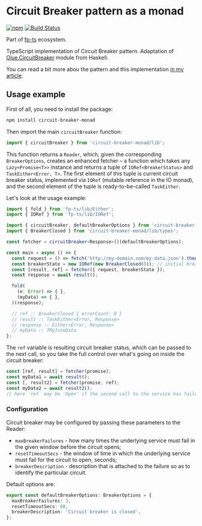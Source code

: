 # Circuit Breaker pattern as a monad

[![npm](https://img.shields.io/npm/v/circuit-breaker-monad.svg)](https://www.npmjs.com/package/circuit-breaker-monad)
[![Build Status](https://travis-ci.org/YBogomolov/circuit-breaker-monad.svg?branch=master)](https://travis-ci.org/YBogomolov/circuit-breaker-monad)

Part of [fp-ts](https://github.com/gcanti/fp-ts) ecosystem.

TypeScript implementation of Circuit Breaker pattern. Adaptation of [Glue.CircuitBreaker](https://hackage.haskell.org/package/glue-core-0.4.2/docs/Glue-CircuitBreaker.html) module from Haskell.

You can read a bit more abou the pattern and this implementation [in my article](https://medium.com/@yuriybogomolov/circuit-breaker-in-a-functional-world-9c555c8e9527).

## Usage example

First of all, you need to install the package:

```sh
npm install circuit-breaker-monad
```

Then import the main `circuitBreaker` function:

```ts
import { circuitBreaker } from 'circuit-breaker-monad/lib';
```

This function returns a `Reader`, which, given the corresponding `BreakerOptions`, creates an enhanced fetcher – a function which takes any `Lazy<Promise<T>>` instance and returns a tuple of `IORef<BreakerStatus>` and `TaskEither<Error, T>`. The first element of this tuple is current circuit breaker status, implemented via `IORef` (mutable reference in the IO monad), and the second element of the tuple is ready-to-be-called `TaskEither`.

Let's look at the usage example:

```ts
import { fold } from 'fp-ts/lib/Either';
import { IORef } from 'fp-ts/lib/IORef';

import { circuitBreaker, defaultBreakerOptions } from 'circuit-breaker-monad/lib';
import { BreakerClosed } from 'circuit-breaker-monad/lib/types';

const fetcher = circuitBreaker<Response>()(defaultBreakerOptions);

const main = async () => {
  const request = () => fetch('http://my-domain.com/my-data.json').then((res) => res.json());
  const breakerState = new IORef(new BreakerClosed(0)); // initial breaker state
  const [result, ref] = fetcher({ request, breakerState });
  const response = await result();

  fold(
    (e: Error) => { },
    (myData) => { },
  )(response);

  // ref :: BreakerClosed { errorCount: 0 }
  // result :: TaskEither<Error, Response>
  // response :: Either<Error, Response>
  // myData :: TMyJsonData
};
```

The `ref` variable is resulting circuit breaker status, which can be passed to the next call, so you take the full control over what's going on inside the circuit breaker:

```ts
const [ref, result] = fetcher(promise);
const myData1 = await result();
const [, result2] = fetcher(promise, ref);
const myData2 = await result2();
// here `ref` may be 'Open' if the second call to the service has failed
```

### Configuration

Circuit breaker may be configured by passing these parameters to the Reader:

- `maxBreakerFailures` - how many times the underlying service must fail in the given window before the circuit opens;
- `resetTimeoutSecs` - the window of time in which the underlying service must fail for the circuit to open, seconds;
- `breakerDescription` - description that is attached to the failure so as to identify the particular circuit.

Default options are:

```ts
export const defaultBreakerOptions: BreakerOptions = {
  maxBreakerFailures: 3,
  resetTimeoutSecs: 60,
  breakerDescription: 'Circuit breaker is closed',
};
```
